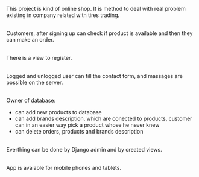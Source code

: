 This project is kind of online shop. It is method to deal with real problem existing in company related with tires trading. 

<br>Customers, after signing up can check if product is available and then they can make an order.

<br>There is a view to register.

<br>Logged and unlogged user can fill the contact form, and massages are possible on the server.

<br>Owner of database:
* can add new products to database 
* can add brands description, which are conected to products, customer can in an easier way pick a product whose he never knew
* can delete orders, products and brands description 

<br>Everthing can be done by Django admin and by created views.

<br>App is avaiable for mobile phones and tablets.
